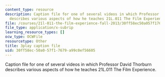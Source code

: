 ```yaml
---
content_type: resource
description: Caption file for one of several videos in which Professor David Thorburn
  describes various aspects of how he teaches 21L.011 The Film Experience.
file: /courses/21l-011-the-film-experience-fall-2013/30ff58ec50a057f17679a99c0ef56605_nIMlZ8ErLfs.srt
file_type: application/x-subrip
learning_resource_types: []
ocw_type: OCWFile
resourcetype: Other
title: 3play caption file
uid: 30ff58ec-50a0-57f1-7679-a99c0ef56605
---
```

Caption file for one of several videos in which Professor David Thorburn describes various aspects of how he teaches 21L.011 The Film Experience.


